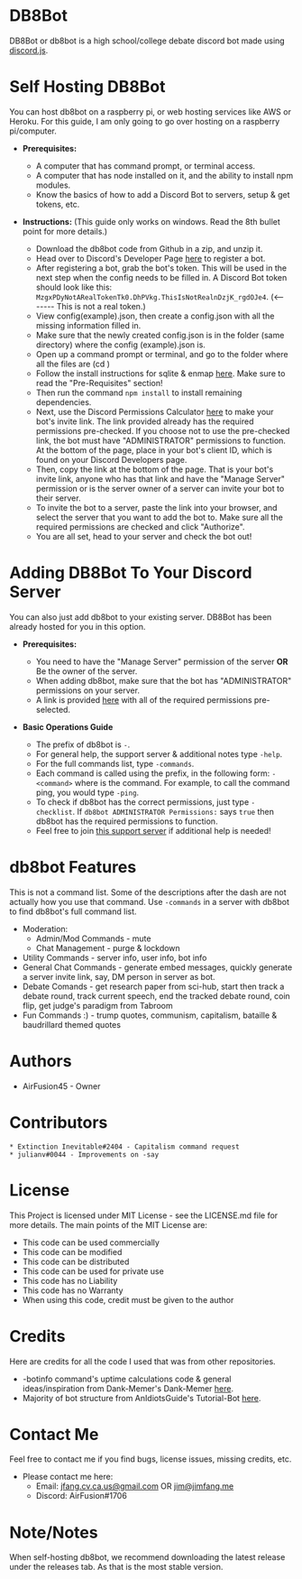 # DB8Bot
DB8Bot or db8bot is a high school/college debate discord bot made using [discord.js](https://discord.js.org/).

# Self Hosting DB8Bot
You can host db8bot on a raspberry pi, or web hosting services like AWS or Heroku. For this guide, I am only going to go over hosting on a raspberry pi/computer.

  * __**Prerequisites:**__
    * A computer that has command prompt, or terminal access.
    * A computer that has node installed on it, and the ability to install npm modules.
    * Know the basics of how to add a Discord Bot to servers, setup & get tokens, etc.
    
  * __**Instructions:**__ (This guide only works on windows. Read the 8th bullet point for more details.)
    * Download the db8bot code from Github in a zip, and unzip it.
    * Head over to Discord's Developer Page [here](https://discordapp.com/developers/applications/me) to register a bot. 
    * After registering a bot, grab the bot's token. This will be used in the next step when the config needs to be filled in. A Discord Bot token should look like this: `MzgxPDyNotARealTokenTk0.DhPVkg.ThisIsNotRealnDzjK_rgdOJe4`. (<------- This is not a real token.)
    * View config(example).json, then create a config.json with all the missing information filled in.
    * Make sure that the newly created config.json is in the folder (same directory) where the config (example).json is.
    * Open up a command prompt or terminal, and go to the folder where all the files are (cd <file location>)
    * Follow the install instructions for sqlite & enmap [here](https://enmap.evie.dev/install). Make sure to read the "Pre-Requisites" section!
    * Then run the command `npm install` to install remaining dependencies. 
    * Next, use the Discord Permissions Calculator [here](https://discordapi.com/permissions.html#2146958591) to make your bot's invite link. The link provided already has the required permissions pre-checked. If you choose not to use the pre-checked link, the bot must have "ADMINISTRATOR" permissions to function. At the bottom of the page, place in your bot's client ID, which is found on your Discord Developers page.
    * Then, copy the link at the bottom of the page. That is your bot's invite link, anyone who has that link and have the "Manage Server" permission or is the server owner of a server can invite your bot to their server. 
    * To invite the bot to a server, paste the link into your browser, and select the server that you want to add the bot to. Make sure all the required permissions are checked and click "Authorize".
    * You are all set, head to your server and check the bot out!

# Adding DB8Bot To Your Discord Server
You can also just add db8bot to your existing server. DB8Bot has been already hosted for you in this option.

  * __**Prerequisites:**__
    * You need to have the "Manage Server" permission of the server __**OR**__ Be the owner of the server.
    * When adding db8bot, make sure that the bot has "ADMINISTRATOR" permissions on your server.
    * A link is provided [here](https://discordapp.com/oauth2/authorize?client_id=689368779305779204&scope=bot&permissions=2146958847) with all of the required permissions pre-selected.
   
  * __**Basic Operations Guide**__
    * The prefix of db8bot is `-`.
    * For general help, the support server & additional notes type `-help`.
    * For the full commands list, type `-commands`.
    * Each command is called using the prefix, in the following form: `-<command>` where <command> is the command. For example, to call the command ping, you would type `-ping`.
    * To check if db8bot has the correct permissions, just type `-checklist`. If `db8bot ADMINISTRATOR Permissions:` says `true` then db8bot has the required permissions to function.
    * Feel free to join [this support server](https://discord.gg/rEQc7C7) if additional help is needed!

# db8bot Features
This is not a command list. Some of the descriptions after the dash are not actually how you use that command. Use `-commands` in a server with db8bot to find db8bot's full command list.
  * Moderation:
    * Admin/Mod Commands - mute
    * Chat Management - purge & lockdown
  * Utility Commands - server info, user info, bot info 
  * General Chat Commands - generate embed messages, quickly generate a server invite link, say, DM person in server as bot.
  * Debate Comands - get research paper from sci-hub, start then track a debate round, track current speech, end the tracked debate round, coin flip, get judge's paradigm from Tabroom
  * Fun Commands :) - trump quotes, communism, capitalism, bataille & baudrillard themed quotes

# Authors
  * AirFusion45 - Owner

# Contributors 
    * Extinction Inevitable#2404 - Capitalism command request
    * julianv#0044 - Improvements on -say

# License 
This Project is licensed under MIT License - see the LICENSE.md file for more details. The main points of the MIT License are:
  
  * This code can be used commercially
  * This code can be modified
  * This code can be distributed
  * This code can be used for private use
  * This code has no Liability
  * This code has no Warranty
  * When using this code, credit must be given to the author
  
# Credits
Here are credits for all the code I used that was from other repositories.
  * -botinfo command's uptime calculations code & general ideas/inspiration from Dank-Memer's Dank-Memer [here](https://github.com/Dank-Memer/Dank-Memer).
  * Majority of bot structure from AnIdiotsGuide's Tutorial-Bot [here](https://github.com/AnIdiotsGuide/Tutorial-Bot).

# Contact Me
Feel free to contact me if you find bugs, license issues, missing credits, etc.

  * Please contact me here:
    * Email: jfang.cv.ca.us@gmail.com OR jim@jimfang.me
    * Discord: AirFusion#1706

# Note/Notes 
  When self-hosting db8bot, we recommend downloading the latest release under the releases tab. As that is the most stable version.